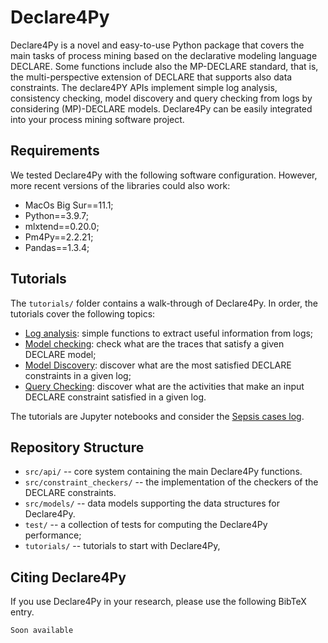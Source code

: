 # Declare4Py

Declare4Py is a novel and easy-to-use Python package that covers the main tasks of process mining based on the 
declarative modeling language DECLARE. Some functions include also the MP-DECLARE standard, that is, the 
multi-perspective extension of DECLARE that supports also data constraints. The declare4PY APIs implement simple log analysis, consistency 
checking, model discovery and query checking from logs by considering (MP)-DECLARE models. Declare4Py can be easily 
integrated into your process mining software project.

## Requirements
We tested Declare4Py with the following software configuration. However, more recent versions of the libraries could also work:
- MacOs Big Sur==11.1;
- Python==3.9.7;
- mlxtend==0.20.0;
- Pm4Py==2.2.21;
- Pandas==1.3.4;

## Tutorials
The `tutorials/` folder contains a walk-through of Declare4Py. In order, the tutorials cover the following topics:

- [Log analysis](https://github.com/francxx96/declare4py/blob/main/tutorials/log_analysis.ipynb): simple functions to extract useful information from logs;
- [Model checking](https://github.com/francxx96/declare4py/blob/main/tutorials/conformance_checking.ipynb): check what are the traces that satisfy a given DECLARE model;
- [Model Discovery](https://github.com/francxx96/declare4py/blob/main/tutorials/model_discovery.ipynb): discover what are the most satisfied DECLARE constraints in a given log;
- [Query Checking](https://github.com/francxx96/declare4py/blob/main/tutorials/query_checking.ipynb): discover what are the activities that make an input DECLARE constraint satisfied in a given log.

The tutorials are Jupyter notebooks and consider the [Sepsis cases log](https://data.4tu.nl/articles/dataset/Sepsis_Cases_-_Event_Log/12707639).

## Repository Structure
- `src/api/` -- core system containing the main Declare4Py functions.
- `src/constraint_checkers/` -- the implementation of the checkers of the DECLARE constraints.
- `src/models/` -- data models supporting the data structures for Declare4Py.
- `test/` -- a collection of tests for computing the Declare4Py performance;
- `tutorials/` -- tutorials to start with Declare4Py,

## Citing Declare4Py
If you use Declare4Py in your research, please use the following BibTeX entry.

```
Soon available
```
